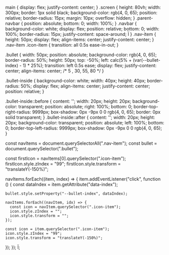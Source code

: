 <!DOCTYPE html>
<html lang="en">

<head>
  <meta charset="UTF-8" />
  <meta name="viewport" content="width=device-width, initial-scale=1.0" />
  <link rel="stylesheet" href="https://cdnjs.cloudflare.com/ajax/libs/font-awesome/6.7.2/css/all.min.css" integrity="sha512-Evv84Mr4kqVGRNSgIGL/F/aIDqQb7xQ2vcrdIwxfjThSH8CSR7PBEakCr51Ck+w+/U6swU2Im1vVX0SVk9ABhg==" crossorigin="anonymous" referrerpolicy="no-referrer" />
  <link rel="stylesheet" href="style.css" />
  <title>NAVBAR MALAIKAT</title>
</head>

<body>
  <main>
    <section class="screen">
      <div class="parent-navbar">
        <div class="navbar">
          <div class="nav-item" data-index="1">
            <i class="icon-item fa-solid fa-house"></i>
          </div>
          <div class="nav-item" data-index="2">
            <i class="icon-item fa-solid fa-message"></i>
          </div>
          <div class="nav-item" data-index="3">
            <i class="icon-item fa-brands fa-windows"></i>
          </div>
          <div class="nav-item" data-index="4">
            <i class="icon-item fa-solid fa-user"></i>
          </div>
          <div class="bullet" style="--bullet-index: 1">
            <div class="bullet-inside"></div>
          </div>
        </div>
      </div>
    </section>
  </main>
  <script src="script.js"></script>
</body>

</html>

main {
  display: flex;
  justify-content: center;
}
.screen {
  height: 80vh;
  width: 300px;
  border: 1px solid black;
  background-color: rgb(4, 0, 65);
  position: relative;
  border-radius: 15px;
  margin: 10px;
  overflow: hidden;
}
.parent-navbar {
  position: absolute;
  bottom: 0;
  width: 100%;
}
.navbar {
  background-color: white;
  display: flex;
  position: relative;
  bottom: 0;
  width: 100%;
  border-radius: 15px;
  justify-content: space-around;
Ï
}
.nav-item {
  height: 50px;
  display: flex;
  align-items: center;
  justify-content: center;
}
.nav-item .icon-item {
    transition: all 0.5s ease-in-out;
}

.bullet {
  width: 50px;
  position: absolute;
  background-color: rgb(4, 0, 65);
  border-radius: 50%;
  height: 50px;
  top: -50%;
  left: calc(5% + (var(--bullet-index) - 1) * 25%);
  transition: left 0.5s ease;
  display: flex;
  justify-content: center;
  align-items: center;
  /* 5 , 30, 55, 80 */
}

.bullet-inside {
  background-color: white;
  width: 40px;
  height: 40px;
  border-radius: 50%;
  display: flex;
  align-items: center;
  justify-content: center;
  position: relative;
}

.bullet-inside::before {
  content: '';
  width: 20px;
  height: 20px;
  background-color: transparent;
  position: absolute;
  right: 100%;
  bottom: 0;
  border-top-right-radius: 9999px;
  box-shadow: 0px -9px 0 0 rgb(4, 0, 65);
  border: 0px solid transparent;
}
.bullet-inside::after {
  content: '';
  width: 20px;
  height: 20px;
  background-color: transparent;
  position: absolute;
  left: 100%;
  bottom: 0;
  border-top-left-radius: 9999px;
  box-shadow: 0px -9px 0 0 rgb(4, 0, 65);
}

const navItems = document.querySelectorAll(".nav-item");
const bullet = document.querySelector(".bullet");

const firstIcon = navItems[0].querySelector(".icon-item");
firstIcon.style.zIndex = "99";
firstIcon.style.transform = "translateY(-150%)";

navItems.forEach((item, index) => {
  item.addEventListener("click", function () {
    const dataIndex = item.getAttribute("data-index");

    bullet.style.setProperty("--bullet-index", dataIndex);

    navItems.forEach((navItem, idx) => {
      const icon = navItem.querySelector(".icon-item");
      icon.style.zIndex = "";
      icon.style.transform = "";
    });

    const icon = item.querySelector(".icon-item");
    icon.style.zIndex = "99";
    icon.style.transform = "translateY(-150%)";
  });
});
Ï;
